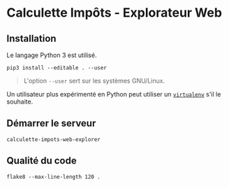 # Calculette Impôts - Explorateur Web

## Installation

Le langage Python 3 est utilisé.

```
pip3 install --editable . --user
```

> L'option `--user` sert sur les systèmes GNU/Linux.

Un utilisateur plus expérimenté en Python peut utiliser
un [`virtualenv`](https://virtualenv.readthedocs.org/en/latest/) s'il le souhaite.

## Démarrer le serveur

```
calculette-impots-web-explorer
```

## Qualité du code

```
flake8 --max-line-length 120 .
```
